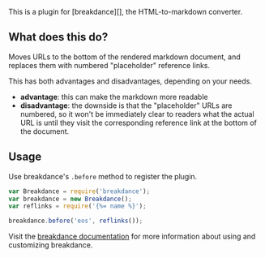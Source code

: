 
This is a plugin for [breakdance][], the HTML-to-markdown converter.

## What does this do?

Moves URLs to the bottom of the rendered markdown document, and replaces them with numbered "placeholder" reference links.

This has both advantages and disadvantages, depending on your needs.

- **advantage**: this can make the markdown more readable
- **disadvantage**: the downside is that the "placeholder" URLs are numbered, so it won't be immediately clear to readers what the actual URL is until they visit the corresponding reference link at the bottom of the document.

## Usage

Use breakdance's `.before` method to register the plugin.

```js
var Breakdance = require('breakdance');
var breakdance = new Breakdance();
var reflinks = require('{%= name %}');

breakdance.before('eos', reflinks());
```

Visit the [breakdance documentation](http://breakdance.io) for more information about using and customizing breakdance.

